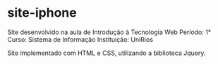 # site-iphone
Site desenvolvido na aula de Introdução à Tecnologia Web
Período: 1°
Curso: Sistema de Informação
Instituição: UniRios

Site implementado com HTML e CSS, utilizando a biblioteca Jquery.
